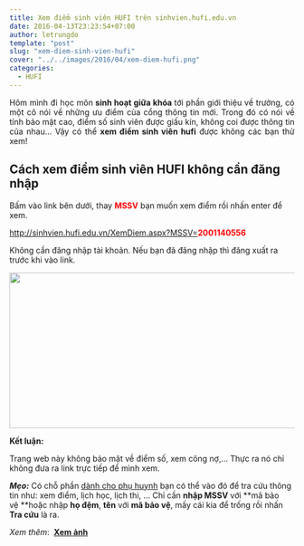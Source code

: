 ```yaml
---
title: Xem điểm sinh viên HUFI trên sinhvien.hufi.edu.vn
date: 2016-04-13T23:23:54+07:00
author: letrungdo
template: "post"
slug: "xem-diem-sinh-vien-hufi"
cover: "../../images/2016/04/xem-diem-hufi.png"
categories:
  - HUFI
---
```

<p style="text-align: justify;">
  Hôm mình đi học môn<strong> sinh hoạt giữa khóa </strong>tới phần giới thiệu về trường, có một cô nói về những ưu điểm của cổng thông tin mới. Trong đó có nói về tính bảo mật cao, điểm số sinh viên được giấu kín, không coi được thông tin của nhau... Vậy có thể <strong>xem điểm sinh viên hufi</strong> được không các bạn thử xem!
</p>

## Cách xem điểm sinh viên HUFI không cần đăng nhập

Bấm vào link bên dưới, thay **<span style="color: #ff0000;">MSSV</span>** bạn muốn xem điểm rồi nhấn enter để xem.

<a href="http://sinhvien.hufi.edu.vn/XemDiem.aspx?MSSV=2001140556" target="_blank" rel="noopener">http://sinhvien.hufi.edu.vn/XemDiem.aspx?MSSV=<span style="color: #ff0000;"><b>2001140556</b></span></a>

Không cần đăng nhập tài khoản. Nếu bạn đã đăng nhập thì đăng xuất ra trước khi vào link.

<img class="aligncenter size-full wp-image-2044" src="/media/2016/04/xem-diem-hufi.png" alt="" width="555" height="275" /> 

**Kết luận:**

Trang web này không bảo mật về điểm số, xem công nợ,... Thực ra nó chỉ không đưa ra link trực tiếp để mình xem.

_**Mẹo:**_ Có chỗ phần <a href="http://sinhvien.hufi.edu.vn/TraCuuThongTin.aspx" target="_blank" rel="noopener">dành cho phụ huynh</a> bạn có thể vào đó để tra cứu thông tin như: xem điểm, lịch học, lịch thi, ... Chỉ cần **nhập MSSV** với **mã bảo vệ **hoặc nhập **họ đệm**, **tên** với **mã bảo vệ**, mấy cái kia để trống rồi nhấn **Tra cứu** là ra.

<!--more-->

_Xem thêm_:  **<a href="/thu-thuat/xem-anh-dai-dien-sinh-vien-hufi" target="_blank" rel="noopener">Xem ảnh</a>**